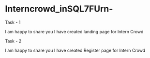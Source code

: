 # Interncrowd_inSQL7FUrn-

Task - 1

I am happy to share you I have created landing page for Intern Crowd


Task - 2

I am happy to share you I have created Register page for Intern Crowd
